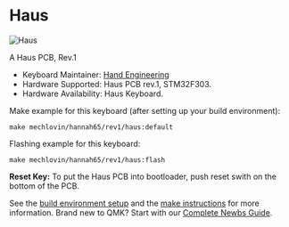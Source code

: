 # Haus

![Haus](https://i.imgur.com/sQ2QWAZ.jpg)

A Haus PCB, Rev.1

* Keyboard Maintainer: [Hand Engineering](https://www.reddit.com/r/MechanicalKeyboards/comments/hzcavx/haus_by_hand_engineering/)
* Hardware Supported: Haus PCB rev.1, STM32F303.
* Hardware Availability: Haus Keyboard.

Make example for this keyboard (after setting up your build environment):

    make mechlovin/hannah65/rev1/haus:default

Flashing example for this keyboard:

    make mechlovin/hannah65/rev1/haus:flash
    


**Reset Key:** To put the Haus PCB into bootloader, push reset swith on the bottom of the PCB.

See the [build environment setup](https://docs.qmk.fm/#/getting_started_build_tools) and the [make instructions](https://docs.qmk.fm/#/getting_started_make_guide) for more information. Brand new to QMK? Start with our [Complete Newbs Guide](https://docs.qmk.fm/#/newbs).
